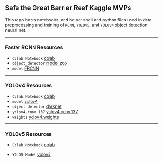 ## Safe the Great Barrier Reef Kaggle MVPs

This repo hosts notebooks, and helper shell and python files used in data preprocessing and training of `RCNN`, `YOLOv5`, and `YOLOv4` object detection neural net.
****
### Faster RCNN Resources

* `Colab Notebook` [colab](https://colab.research.google.com/drive/1-N2peQoX7WC85rFXgodoLbvduX86jY4s#scrollTo=Yo_jRkAhT2Xg)
* `object_detector` [model zoo](https://github.com/tensorflow/models.git)
* `model` [FRCNN](http://download.tensorflow.org/models/object_detection/tf2/20200711/faster_rcnn_inception_resnet_v2_640x640_coco17_tpu-8.tar.gz)
****
### YOLOv4 Resources

* `Colab Notebook` [colab](https://colab.research.google.com/drive/1PNvc1iJJGgSDXtXJ-0tEvLJlWjnPqY9z#scrollTo=a6DmZf6VBZnB)
* `model` [yolov4](https://github.com/ultralytics/yolov4)
* `object detector` [darknet](https://github.com/pjreddie/darknet.git)
* `yolov4.conv.137` [yolov4.conv.137](https://github.com/AlexeyAB/darknet/releases/download/darknet_yolo_v3_optimal/)
* `weights`       [yolov4.weights](https://github.com/AlexeyAB/darknet/releases/download/darknet_yolo_v3_optimal/yolov4.weights)

****
### YOLOv5 Resources

* `Colab Notebook` [colab](https://colab.research.google.com/drive/1b5uWVfHZvK0qjuXzGeSi2mVmzfuHLkT2#scrollTo=yD-yfWt_Womh)

* `YOLO5 Model` [yolov5](https://github.com/ultralytics/yolov5.git)
